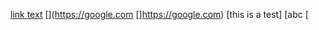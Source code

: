 [link text](https://google.com)
[](https://google.com)
[](https://google.com
[]https://google.com)
[this is a test]
[abc
[